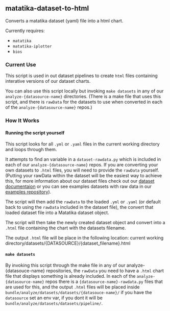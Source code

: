 ## matatika-dataset-to-html

Converts a matatika dataset (yaml) file into a html chart.

Currently requires:
- `matatika`
- `matatika-iplotter`
- `bios`

### Current Use

This script is used in out dataset pipelines to create `html` files containing interative versions of our dataset charts.

You can also use this script locally but invoking `make datasets` in any of our `analyze-{datasource-name}` directories. (There is a make file that uses this script, and there is `rawData` for the datasets to use when converted in each of the `analyze-{datasource-name}` repos.)

### How It Works

#### Running the script yourself

This script looks for all `.yml` or `.yaml` files in the current working directory and loops through them.

It attempts to find an variable in a `dataset-rawdata.py` which is included in each of our `analyze-{datasource-name}` repos. If you are converting your own datasets to `.html` files, you will need to provide the `rawData` yourself. (Putting your rawData within the dataset will be the easiest way to achieve this, for more information about our dataset files check out our [dataset documentaion](https://www.matatika.com/docs/data-visualisation/dataset-yaml) or you can see examples datasets with raw data in our [examples repository](https://github.com/Matatika/matatika-examples/tree/master/example_datasets)).

The script will then add the `rawData` to the loaded `.yml` or `.yaml` (or default back to using the `rawData` included in the dataset file), the convert that loaded dataset file into a Matatika dataset object.

The script will then take the newly created dataset object and convert into a `.html` file containing the chart with the datasets filename. 

The output `.html` file will be place in the following location: current working directory/datasets/{DATASOURCE}/{dataset_filename}.html

#### `make datasets`

By invoking this script through the make file in any of our analyze-{datasouce-name} repositories, the `rawData` you need to have a `.html` chart file that displays something is already included. In each of the `analyze-{datasource-name}` repos there is a `{datasource-name}-rawdata.py` files that are used for this, and the output `.html` files will be placed inside `bundle/analyze/datasets/datasets/{datasouce-name}/` if you have the `datasource` set an env var, if you dont it will be `bundle/analyze/datasets/datasets/pipeline/`.
